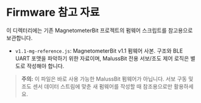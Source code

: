 # Firmware 참고 자료

이 디렉터리에는 기존 MagnetometerBit 프로젝트의 펌웨어 스크립트를 참고용으로 보관합니다.

- `v1.1-mg-reference.js`: MagnetometerBit v1.1 펌웨어 사본. 구조와 BLE UART 포맷을 파악하기 위한 자료이며, MalussBit 전용 서보/조도 제어 로직은 별도로 작성해야 합니다.

> **주의:** 이 파일은 바로 사용 가능한 MalussBit 펌웨어가 아닙니다. 서보 구동 및 조도 센서 데이터 스트림에 맞춘 새 펌웨어를 작성할 때 참조용으로만 활용하세요.
